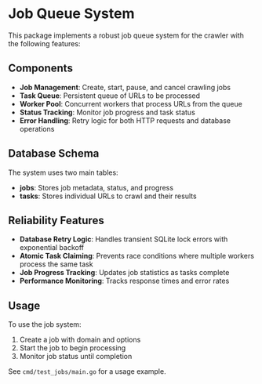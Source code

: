# Job Queue System

This package implements a robust job queue system for the crawler with the following features:

## Components

- **Job Management**: Create, start, pause, and cancel crawling jobs
- **Task Queue**: Persistent queue of URLs to be processed
- **Worker Pool**: Concurrent workers that process URLs from the queue
- **Status Tracking**: Monitor job progress and task status
- **Error Handling**: Retry logic for both HTTP requests and database operations

## Database Schema

The system uses two main tables:

- **jobs**: Stores job metadata, status, and progress
- **tasks**: Stores individual URLs to crawl and their results

## Reliability Features

- **Database Retry Logic**: Handles transient SQLite lock errors with exponential backoff
- **Atomic Task Claiming**: Prevents race conditions where multiple workers process the same task
- **Job Progress Tracking**: Updates job statistics as tasks complete
- **Performance Monitoring**: Tracks response times and error rates

## Usage

To use the job system:

1. Create a job with domain and options
2. Start the job to begin processing
3. Monitor job status until completion

See `cmd/test_jobs/main.go` for a usage example.
